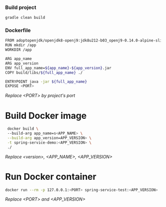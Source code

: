 ### Build project
```bash
gradle clean build
```

### Dockerfile
```bash
FROM adoptopenjdk/openjdk8-openj9:jdk8u212-b03_openj9-0.14.0-alpine-slim
RUN mkdir /app
WORKDIR /app

ARG app_name
ARG app_version
ENV full_app_name=${app_name}-${app_version}.jar
COPY build/libs/${full_app_name} ./

ENTRYPOINT java -jar ${full_app_name}
EXPOSE <PORT>
```
*Replace \<PORT\> by project's port*
# Build Docker image
```bash
 docker build \  
 --build-arg app_name=s<APP_NAME> \
 --build-arg app_version=APP_VERSION> \
 -t spring-service-demo:<APP_VERSION> \
 ./
```
*Replace \<version\>, \<APP_NAME\>, \<APP_VERSION\>*

# Run Docker container
 ```bash
 docker run --rm -p 127.0.0.1:<PORT> spring-service-test:<APP_VERSION>
 ```
 *Replace \<PORT\> and \<APP_VERSION\>*
